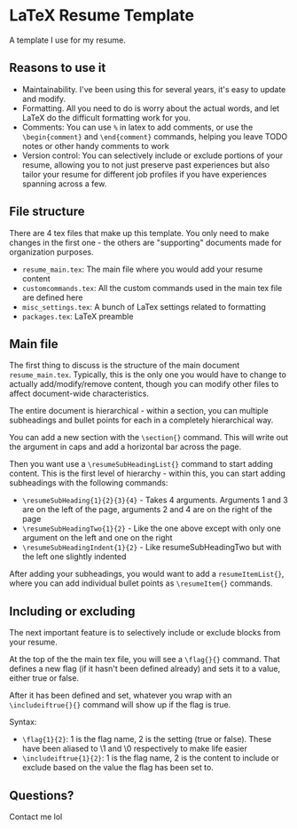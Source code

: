 # LaTeX Resume Template

A template I use for my resume. 

## Reasons to use it

- Maintainability. I've been using this for several years, it's easy to update and modify.
- Formatting. All you need to do is worry about the actual words, and let LaTeX do the difficult formatting work for you.
- Comments: You can use ```%``` in latex to add comments, or use the ```\begin{comment}``` and ```\end{comment}``` commands, helping you leave TODO notes or other handy comments to work 
- Version control: You can selectively include or exclude portions of your resume, allowing you to not just preserve past experiences but also tailor your resume for different job profiles if you have experiences spanning across a few.

## File structure
There are 4 tex files that make up this template. You only need to make changes in the first one - the others are "supporting" documents made for organization purposes.
- ```resume_main.tex```: The main file where you would add your resume content 
- ```customcommands.tex```: All the custom commands used in the main tex file are defined here
- ```misc_settings.tex```: A bunch of LaTex settings related to formatting
- ```packages.tex```: LaTeX preamble

## Main file

The first thing to discuss is the structure of the main document ```resume_main.tex```. Typically, this is the only one you would have to change to actually add/modify/remove content, though you can modify other files to affect document-wide characteristics.

The entire document is hierarchical - within a section, you can multiple subheadings and bullet points for each in a completely hierarchical way. 

You can add a new section with the ```\section{}``` command. This will write out the argument in caps and add a horizontal bar across the page.

Then you want use a ```\resumeSubHeadingList{}``` command to start adding content. This is the first level of hierarchy - within this, you can start adding subheadings with the following commands:

- ```\resumeSubHeading{1}{2}{3}{4}``` - Takes 4 arguments. Arguments 1 and 3 are on the left of the page, arguments 2 and 4 are on the right of the page
- ```\resumeSubHeadingTwo{1}{2}``` - Like the one above except with only one argument on the left and one on the right
- ```\resumeSubHeadingIndent{1}{2}``` - Like resumeSubHeadingTwo but with the left one slightly indented

After adding your subheadings, you would want to add a ```resumeItemList{}```, where you can add individual bullet points as ```\resumeItem{}``` commands.

## Including or excluding
The next important feature is to selectively include or exclude blocks from your resume.

At the top of the the main tex file, you will see a ```\flag{}{}``` command. That defines a new flag (if it hasn't been defined already) and sets it to a value, either true or false. 

After it has been defined and set, whatever you wrap with an ```\includeiftrue{}{}``` command will show up if the flag is true.

Syntax:
- ```\flag{1}{2}```: 1 is the flag name, 2 is the setting (true or false). These have been aliased to \1 and \0 respectively to make life easier
- ```\includeiftrue{1}{2}```: 1 is the flag name, 2 is the content to include or exclude based on the value the flag has been set to.

## Questions?

Contact me lol